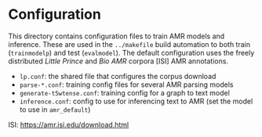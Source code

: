 # Configuration

This directory contains configuration files to train AMR models and inference.
These are used in the `../makefile` build automation to both train
(`trainmodelp`) and test (`evalmodel`).  The default configuration uses the
freely distributed *Little Prince* and *Bio AMR* corpora [ISI] AMR annotations.

* `lp.conf`: the shared file that configures the corpus download
* `parse-*.conf`: training config files for several AMR parsing models
* `generate-t5wtense.conf`: training config for a graph to text model
* `inference.conf`: config to use for inferencing text to AMR (set the model to
  use in `amr_default`)


<!-- links -->
ISI: https://amr.isi.edu/download.html
